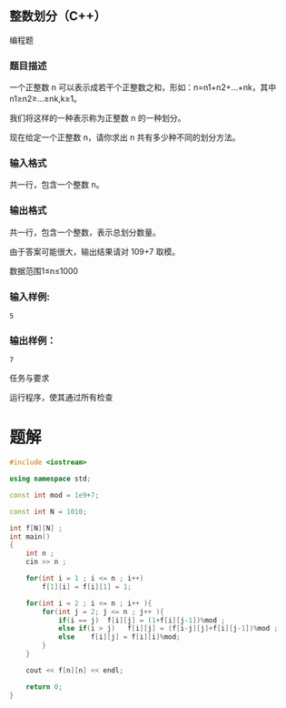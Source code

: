 ## 整数划分（C++）

编程题

### 题目描述

一个正整数 n 可以表示成若干个正整数之和，形如：n=n1+n2+…+nk，其中 n1≥n2≥…≥nk,k≥1。

我们将这样的一种表示称为正整数 n 的一种划分。

现在给定一个正整数 n，请你求出 n 共有多少种不同的划分方法。

### 输入格式

共一行，包含一个整数 n。

### 输出格式

共一行，包含一个整数，表示总划分数量。

由于答案可能很大，输出结果请对 109+7 取模。

数据范围1≤n≤1000

### 输入样例:

```
5
```

### 输出样例：

```
7
```

任务与要求

运行程序，使其通过所有检查

# 题解
```c++
#include <iostream>

using namespace std;

const int mod = 1e9+7;

const int N = 1010;

int f[N][N] ;
int main()
{
    int n ; 
    cin >> n ; 

    for(int i = 1 ; i <= n ; i++)
        f[1][i] = f[i][1] = 1;     

    for(int i = 2 ; i <= n ; i++ ){
        for(int j = 2; j <= n ; j++ ){
            if(i == j)  f[i][j] = (1+f[i][j-1])%mod ;
            else if(i > j)   f[i][j] = (f[i-j][j]+f[i][j-1])%mod ;
            else    f[i][j] = f[i][i]%mod; 
        }
    }

    cout << f[n][n] << endl;

    return 0;
}
```
